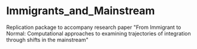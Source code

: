# Immigrants_and_Mainstream
Replication package to accompany research paper "From Immigrant to Normal: Computational approaches to examining trajectories of integration through shifts in the mainstream"
